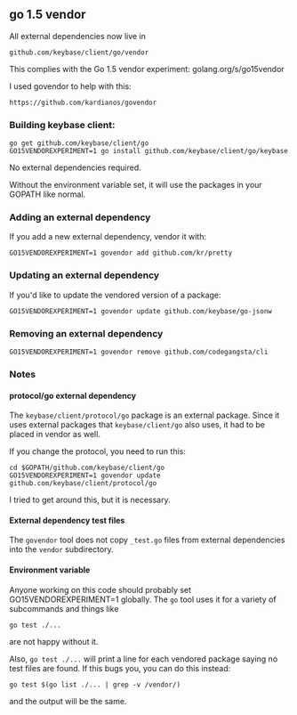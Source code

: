 ## go 1.5 vendor

All external dependencies now live in

    github.com/keybase/client/go/vendor

This complies with the Go 1.5 vendor experiment: golang.org/s/go15vendor

I used govendor to help with this:

    https://github.com/kardianos/govendor

### Building keybase client:

    go get github.com/keybase/client/go
    GO15VENDOREXPERIMENT=1 go install github.com/keybase/client/go/keybase

No external dependencies required.

Without the environment variable set, it will use the
packages in your GOPATH like normal.

### Adding an external dependency

If you add a new external dependency, vendor it with:

    GO15VENDOREXPERIMENT=1 govendor add github.com/kr/pretty

### Updating an external dependency

If you'd like to update the vendored version of a
package:

    GO15VENDOREXPERIMENT=1 govendor update github.com/keybase/go-jsonw

### Removing an external dependency

    GO15VENDOREXPERIMENT=1 govendor remove github.com/codegangsta/cli

### Notes

#### protocol/go external dependency

The `keybase/client/protocol/go` package is an external
package.  Since it uses external packages that
`keybase/client/go` also uses, it had to be placed in
vendor as well.

If you change the protocol, you need to run this:

    cd $GOPATH/github.com/keybase/client/go
    GO15VENDOREXPERIMENT=1 govendor update github.com/keybase/client/protocol/go

I tried to get around this, but it is necessary.

#### External dependency test files

The `govendor` tool does not copy `_test.go` files from
external dependencies into the `vendor` subdirectory.

#### Environment variable

Anyone working on this code should probably set
GO15VENDOREXPERIMENT=1 globally.  The `go` tool uses it
for a variety of subcommands and things like 

    go test ./...

are not happy without it.

Also, `go test ./...` will print a line for each
vendored package saying no test files are found.  If
this bugs you, you can do this instead:

    go test $(go list ./... | grep -v /vendor/)

and the output will be the same.

